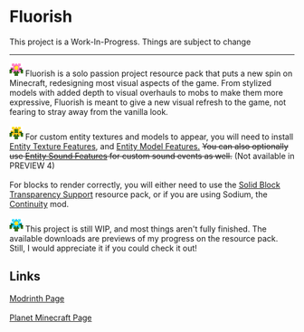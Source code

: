 # Fluorish
This project is a Work-In-Progress. Things are subject to change
<hr>
<img src=https://raw.githubusercontent.com/RyanCR03/Fluorish/refs/heads/main/fluora_icon_stable.png alt=fluora width=24>
Fluorish is a solo passion project resource pack that puts a new spin on Minecraft, redesigning most visual aspects of the game. From stylized models with added depth to visual overhauls to mobs to make them more expressive, Fluorish is meant to give a new visual refresh to the game, not fearing to stray away from the vanilla look. <br />
<br />
<img src=https://raw.githubusercontent.com/RyanCR03/Fluorish/refs/heads/main/fluora_icon_addon.png alt=fluora width=24>
For custom entity textures and models to appear, you will need to install <a href=https://modrinth.com/mod/entitytexturefeatures>Entity Texture Features</a>, and <a href=https://modrinth.com/mod/entity-model-features>Entity Model Features.</a> <s>You can also optionally use <a href=https://modrinth.com/mod/esf>Entity Sound Features</a> for custom sound events as well.</s> (Not available in PREVIEW 4)<br />
<br />
For blocks to render correctly, you will either need to use the <a href=https://modrinth.com/resourcepack/solid-block-transparency-support>Solid Block Transparency Support</a> resource pack, or if you are using Sodium, the <a href=https://modrinth.com/mod/continuity>Continuity</a> mod. <br />
<br />
<img src=https://raw.githubusercontent.com/RyanCR03/Fluorish/refs/heads/main/fluora_icon_beta.png alt=fluora width=24> This project is still WIP, and most things aren't fully finished. The available downloads are previews of my progress on the resource pack. Still, I would appreciate it if you could check it out! 

## Links
<a href=https://modrinth.com/resourcepack/fluorish> Modrinth Page</a> <br>
<br>
<a href=https://www.planetminecraft.com/texture-pack/fluorish/> Planet Minecraft Page</a>
